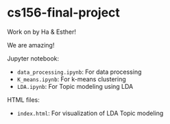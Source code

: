 # cs156-final-project

Work on by Ha & Esther!

We are amazing! 

Jupyter notebook:
- `data_processing.ipynb`: For data processing
- `K_means.ipynb`: For k-means clustering
- `LDA.ipynb`: For Topic modeling using LDA

HTML files:
- `index.html`: For visualization of LDA Topic modeling
